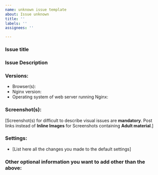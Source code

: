 ```yaml
---
name: unknown issue template
about: Issue unknown
title: ''
labels: ''
assignees: ''

---
```


### Issue title

### Issue Description

### Versions:

- Browser(s):
- Nginx version:
- Operating system of web server running Nginx:

### Screenshot(s):

[Screenshot(s) for difficult to describe visual issues are **mandatory**. Post links instead of **Inline Images** for Screenshots containing **Adult material**.]

### Settings:

- [List here all the changes you made to the default settings]

### Other optional information you want to add other than the above:
